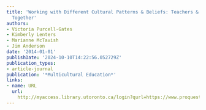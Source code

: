 ```yaml
---
title: 'Working with Different Cultural Patterns & Beliefs: Teachers & Families Learning
  Together'
authors:
- Victoria Purcell-Gates
- Kimberly Lenters
- Marianne McTavish
- Jim Anderson
date: '2014-01-01'
publishDate: '2024-10-10T14:22:56.052729Z'
publication_types:
- article-journal
publication: '*Multicultural Education*'
links:
- name: URL
  url: 
    http://myaccess.library.utoronto.ca/login?qurl=https://www.proquest.com/docview/1651837468?accountid=14771&bdid=38382&_bd=aKKEQlwoIp%2F5RR7eeVMmxJSScIY%3D
---
```

